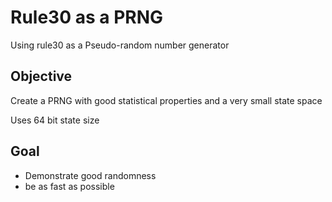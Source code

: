 # Rule30 as a PRNG
Using rule30 as a Pseudo-random number generator

## Objective
Create a PRNG with good statistical properties and a very small state space

Uses 64 bit state size

## Goal
- Demonstrate good randomness
- be as fast as possible
